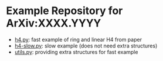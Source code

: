 # Example Repository for ArXiv:XXXX.YYYY  

- [h4.py](h4.py): fast example of ring and linear H4 from paper  
- [h4-slow.py](h4-slow.py): slow example (does not need extra structures)  
- [utils.py](utils.py): providing extra structures for fast example  
